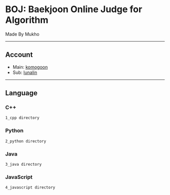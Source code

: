 # BOJ: Baekjoon Online Judge for Algorithm

Made By Mukho

---

## Account

- Main: [komogoon](https://www.acmicpc.net/user/komogoon)
- Sub: [lunalin](https://www.acmicpc.net/user/lunalin)

---

## Language

### C++

    1_cpp directory

### Python

    2_python directory

### Java

    3_java directory

### JavaScript

    4_javascript directory
